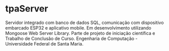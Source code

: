 # tpaServer
Servidor integrado com banco de dados SQL, comunicação com dispositivo embarcado ESP32 e aplicativo mobile. Em desenvolvimento utilizando Mongoose Web Server Library. Parte de projeto de iniciação científica e Trabalho de Conclusão de Curso. Engenharia de Computação - Universidade Federal de Santa Maria.
